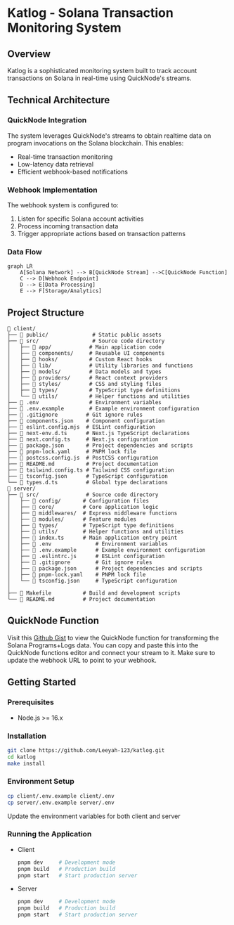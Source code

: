 # Katlog - Solana Transaction Monitoring System

## Overview

Katlog is a sophisticated monitoring system built to track account transactions on Solana in real-time using QuickNode's streams.

## Technical Architecture

### QuickNode Integration

The system leverages QuickNode's streams to obtain realtime data on program invocations on the Solana blockchain. This enables:

- Real-time transaction monitoring
- Low-latency data retrieval
- Efficient webhook-based notifications

### Webhook Implementation

The webhook system is configured to:

1. Listen for specific Solana account activities
2. Process incoming transaction data
3. Trigger appropriate actions based on transaction patterns

### Data Flow

```mermaid
graph LR
    A[Solana Network] --> B[QuickNode Stream] -->C[QuickNode Function]
    C --> D[Webhook Endpoint]
    D --> E[Data Processing]
    E --> F[Storage/Analytics]
```

## Project Structure

```
📁 client/
├── 📁 public/              # Static public assets
├── 📁 src/                 # Source code directory
│   ├── 📁 app/            # Main application code
│   ├── 📁 components/     # Reusable UI components
│   ├── 📁 hooks/          # Custom React hooks
│   ├── 📁 lib/            # Utility libraries and functions
│   ├── 📁 models/         # Data models and types
│   ├── 📁 providers/      # React context providers
│   ├── 📁 styles/         # CSS and styling files
│   ├── 📁 types/          # TypeScript type definitions
│   └── 📁 utils/          # Helper functions and utilities
├── 📄 .env                # Environment variables
├── 📄 .env.example        # Example environment configuration
├── 📄 .gitignore         # Git ignore rules
├── 📄 components.json    # Component configuration
├── 📄 eslint.config.mjs  # ESLint configuration
├── 📄 next-env.d.ts      # Next.js TypeScript declarations
├── 📄 next.config.ts     # Next.js configuration
├── 📄 package.json       # Project dependencies and scripts
├── 📄 pnpm-lock.yaml     # PNPM lock file
├── 📄 postcss.config.js  # PostCSS configuration
├── 📄 README.md          # Project documentation
├── 📄 tailwind.config.ts # Tailwind CSS configuration
├── 📄 tsconfig.json      # TypeScript configuration
└── 📄 types.d.ts         # Global type declarations
📁 server/
├── 📁 src/               # Source code directory
│   ├── 📁 config/       # Configuration files
│   ├── 📁 core/         # Core application logic
│   ├── 📁 middlewares/  # Express middleware functions
│   ├── 📁 modules/      # Feature modules
│   ├── 📁 types/        # TypeScript type definitions
│   ├── 📁 utils/        # Helper functions and utilities
│   ├── 📄 index.ts      # Main application entry point
│   ├── 📄 .env              # Environment variables
│   ├── 📄 .env.example      # Example environment configuration
│   ├── 📄 .eslintrc.js      # ESLint configuration
│   ├── 📄 .gitignore        # Git ignore rules
│   ├── 📄 package.json      # Project dependencies and scripts
│   ├── 📄 pnpm-lock.yaml    # PNPM lock file
│   └── 📄 tsconfig.json     # TypeScript configuration
│
├── 📄 Makefile          # Build and development scripts
└── 📄 README.md         # Project documentation
```

## QuickNode Function

Visit this [Github Gist](https://gist.github.com/Leeyah-123/98031b6fbf39b1fb2570c92e1a7b2df1) to view the QuickNode function for transforming the Solana Programs+Logs data.
You can copy and paste this into the QuickNode functions editor and connect your stream to it.
Make sure to update the webhook URL to point to your webhook.

## Getting Started

### Prerequisites

- Node.js >= 16.x

### Installation

```bash
git clone https://github.com/Leeyah-123/katlog.git
cd katlog
make install
```

### Environment Setup

```bash
cp client/.env.example client/.env
cp server/.env.example server/.env
```

Update the environment variables for both client and server

### Running the Application

- Client

  ```bash
  pnpm dev     # Development mode
  pnpm build   # Production build
  pnpm start   # Start production server
  ```

- Server
  ```bash
  pnpm dev     # Development mode
  pnpm build   # Production build
  pnpm start   # Start production server
  ```

